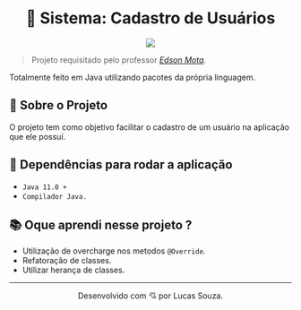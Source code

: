 <h1 align="center">👥 Sistema: Cadastro de Usuários</h1>

<p align="center">
  <img src="https://www.ativasoft.com.br/blog/wp-content/uploads/2018/01/registrar_gif.gif">
</p>

> Projeto requisitado pelo professor [_Edson Mota_](https://www.linkedin.com/in/edsonmottac/).

Totalmente feito em Java utilizando pacotes da própria linguagem.

## 📢 Sobre o Projeto

O projeto tem como objetivo facilitar o cadastro de um usuário na aplicação que ele possuí.

## 🎯 Dependências para rodar a aplicação

- `Java 11.0 +`
- `Compilador Java.`

## 📚 Oque aprendi nesse projeto ?

- Utilização de overcharge nos metodos `@Override`.
- Refatoração de classes.
- Utilizar herança de classes.

---

<p align="center">
Desenvolvido com 💘 por Lucas Souza.
</p>
